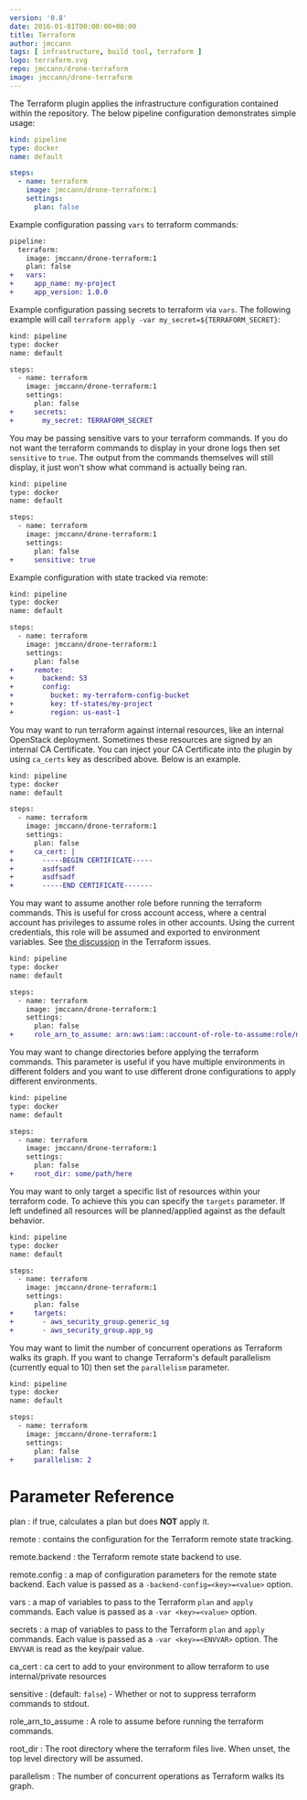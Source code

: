 ```yaml
---
version: '0.8'
date: 2016-01-01T00:00:00+00:00
title: Terraform
author: jmccann
tags: [ infrastructure, build tool, terraform ]
logo: terraform.svg
repo: jmccann/drone-terraform
image: jmccann/drone-terraform
---
```


The Terraform plugin applies the infrastructure configuration contained within the repository. The below pipeline configuration demonstrates simple usage:

```yaml
kind: pipeline
type: docker
name: default

steps:
  - name: terraform
    image: jmccann/drone-terraform:1
    settings:
      plan: false
```

Example configuration passing `vars` to terraform commands:

```diff
pipeline:
  terraform:
    image: jmccann/drone-terraform:1
    plan: false
+   vars:
+     app_name: my-project
+     app_version: 1.0.0
```

Example configuration passing secrets to terraform via `vars`.  The following
example will call `terraform apply -var my_secret=${TERRAFORM_SECRET}`:

```diff
kind: pipeline
type: docker
name: default

steps:
  - name: terraform
    image: jmccann/drone-terraform:1
    settings:
      plan: false
+     secrets:
+       my_secret: TERRAFORM_SECRET
```

You may be passing sensitive vars to your terraform commands.  If you do not want
the terraform commands to display in your drone logs then set `sensitive` to `true`.
The output from the commands themselves will still display, it just won't show
what command is actually being ran.

```diff
kind: pipeline
type: docker
name: default

steps:
  - name: terraform
    image: jmccann/drone-terraform:1
    settings:
      plan: false
+     sensitive: true
```

Example configuration with state tracked via remote:

```diff
kind: pipeline
type: docker
name: default

steps:
  - name: terraform
    image: jmccann/drone-terraform:1
    settings:
      plan: false
+     remote:
+       backend: S3
+       config:
+         bucket: my-terraform-config-bucket
+         key: tf-states/my-project
+         region: us-east-1
```

You may want to run terraform against internal resources, like an internal
OpenStack deployment.  Sometimes these resources are signed by an internal
CA Certificate.  You can inject your CA Certificate into the plugin by using
`ca_certs` key as described above.  Below is an example.

```diff
kind: pipeline
type: docker
name: default

steps:
  - name: terraform
    image: jmccann/drone-terraform:1
    settings:
      plan: false
+     ca_cert: |
+       -----BEGIN CERTIFICATE-----
+       asdfsadf
+       asdfsadf
+       -----END CERTIFICATE-------
```

You may want to assume another role before running the terraform commands.
This is useful for cross account access, where a central account has privileges
to assume roles in other accounts. Using the current credentials, this role will
be assumed and exported to environment variables.
See [the discussion](https://github.com/hashicorp/terraform/issues/1275) in the Terraform issues.

```diff
kind: pipeline
type: docker
name: default

steps:
  - name: terraform
    image: jmccann/drone-terraform:1
    settings:
      plan: false
+     role_arn_to_assume: arn:aws:iam::account-of-role-to-assume:role/name-of-role
```

You may want to change directories before applying the terraform commands.
This parameter is useful if you have multiple environments in different folders
and you want to use different drone configurations to apply different environments.

```diff
kind: pipeline
type: docker
name: default

steps:
  - name: terraform
    image: jmccann/drone-terraform:1
    settings:
      plan: false
+     root_dir: some/path/here
```

You may want to only target a specific list of resources within your terraform
code. To achieve this you can specify the `targets` parameter. If left undefined
all resources will be planned/applied against as the default behavior.

```diff
kind: pipeline
type: docker
name: default

steps:
  - name: terraform
    image: jmccann/drone-terraform:1
    settings:
      plan: false
+     targets:
+       - aws_security_group.generic_sg
+       - aws_security_group.app_sg
```

You may want to limit the number of concurrent operations as Terraform walks its graph.
If you want to change Terraform's default parallelism (currently equal to 10) then set the `parallelism` parameter.

```diff
kind: pipeline
type: docker
name: default

steps:
  - name: terraform
    image: jmccann/drone-terraform:1
    settings:
      plan: false
+     parallelism: 2
```

# Parameter Reference

plan
: if true, calculates a plan but does __NOT__ apply it.

remote
: contains the configuration for the Terraform remote state tracking.

remote.backend
: the Terraform remote state backend to use.

remote.config
: a map of configuration parameters for the remote state backend.
Each value is passed as a `-backend-config=<key>=<value>` option.

vars
: a map of variables to pass to the Terraform `plan` and `apply` commands.
Each value is passed as a `-var <key>=<value>` option.

secrets
: a map of variables to pass to the Terraform `plan` and `apply` commands.
Each value is passed as a `-var <key>=<ENVVAR>` option.  The `ENVVAR` is read as the key/pair value.

ca_cert
: ca cert to add to your environment to allow terraform to use internal/private resources

sensitive
: (default: `false`) - Whether or not to suppress terraform commands to stdout.

role_arn_to_assume
: A role to assume before running the terraform commands.

root_dir
: The root directory where the terraform files live. When unset, the top level directory will be assumed.

parallelism
: The number of concurrent operations as Terraform walks its graph.

